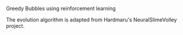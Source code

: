 Greedy Bubbles using reinforcement learning

The evolution algorithm is adapted from Hardmaru's NeuralSlimeVolley project.
